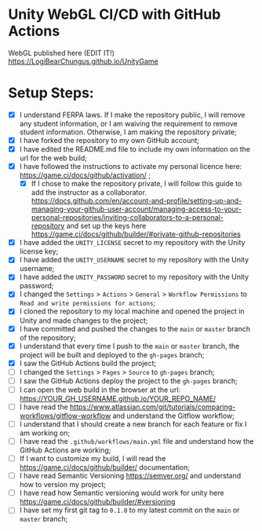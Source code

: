 # Unity WebGL CI/CD with GitHub Actions

WebGL published here (EDIT IT!) https://LogiBearChungus.github.io/UnityGame

# Setup Steps:

- [x] I understand FERPA laws. If I make the repository public, I will remove any student information, or I am waiving the requirement to remove student information. Otherwise, I am making the repository private;
- [x] I have forked the repository to my own GitHub account;
- [x] I have edited the README.md file to include my own information on the url for the web build;
- [x] I have followed the instructions to activate my personal licence here: https://game.ci/docs/github/activation/ ;
    - [x] If I chose to make the repository private, I will follow this guide to add the instructor as a collaborator. https://docs.github.com/en/account-and-profile/setting-up-and-managing-your-github-user-account/managing-access-to-your-personal-repositories/inviting-collaborators-to-a-personal-repository and set up the keys here https://game.ci/docs/github/builder/#private-github-repositories
- [x] I have added the `UNITY_LICENSE` secret to my repository with the Unity license key;
- [x] I have added the `UNITY_USERNAME` secret to my repository with the Unity username;
- [x] I have added the `UNITY_PASSWORD` secret to my repository with the Unity password;
- [x] I changed the `Settings` > `Actions` > `General` > `Workflow Permissions` to `Read and write permissions for actions`;
- [x] I cloned the repository to my local machine and opened the project in Unity and made changes to the project;
- [x] I have committed and pushed the changes to the `main` or `master` branch of the repository;
- [x] I understand that every time I push to the `main` or `master` branch, the project will be built and deployed to the `gh-pages` branch;
- [x] I saw the GitHub Actions build the project;
- [ ] I changed the `Settings` > `Pages` > `Source` to `gh-pages` branch;
- [ ] I saw the GitHub Actions deploy the project to the `gh-pages` branch;
- [ ] I can open the web build in the browser at the url: https://YOUR_GH_USERNAME.github.io/YOUR_REPO_NAME/
- [ ] I have read the https://www.atlassian.com/git/tutorials/comparing-workflows/gitflow-workflow and understand the Gitflow workflow;
- [ ] I understand that I should create a new branch for each feature or fix I am working on;
- [ ] I have read the `.github/workflows/main.yml` file and understand how the GitHub Actions are working;
- [ ] If I want to customize my build, I will read the https://game.ci/docs/github/builder/ documentation; 
- [ ] I have read Semantic Versioning https://semver.org/ and understand how to version my project;
- [ ] I have read how Semantic versioning would work for unity here https://game.ci/docs/github/builder/#versioning 
- [ ] I have set my first git tag to `0.1.0` to my latest commit on the `main` or `master` branch;
